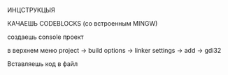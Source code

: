 ИНЦСТРУКЦЫЯ

КАЧАЕШЬ CODEBLOCKS (со встроенным MINGW)

создаешь console проект

в верхнем меню project -> build options -> linker settings -> add -> gdi32

Вставляешь код в файл
